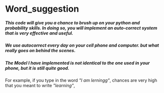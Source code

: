 # Word_suggestion

##### This code will give you a chance to brush up on your python and probability skills. In doing so, you will implement an auto-correct system that is very effective and useful.
##### We use autocorrect every day on your cell phone and computer. but what really goes on behind the scenes.
##### The Model I have implemented is not identical to the one used in your phone, but it is still quite good.

For example, if you type in the word *"I am lerningg"*, chances are very high that you meant to write *"learning"*,
